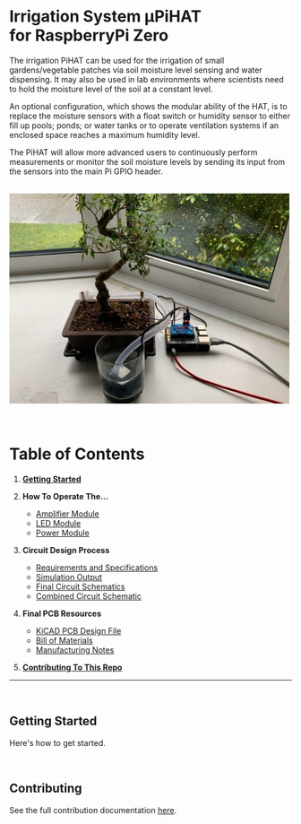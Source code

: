 # **Irrigation System μPiHAT <br>for RaspberryPi Zero**

The irrigation PiHAT can be used for the irrigation of small gardens/vegetable patches via soil moisture level sensing and water dispensing. It may also be used in lab environments where scientists need to hold the moisture level of the soil at a constant level.

An optional configuration, which shows the modular ability of the HAT, is to replace the moisture sensors with a float switch or humidity sensor to either fill up pools; ponds; or water tanks or to operate ventilation systems if an enclosed space reaches a maximum humidity level.

The PiHAT will allow more advanced users to continuously perform measurements or monitor the soil moisture levels by sending its input from the sensors into the main Pi GPIO header.
<br><br>

![Example Irrigation PiHAT in operation](readme-res/IrrigationDemo.jpg)

<br>

# Table of Contents

1. [**Getting Started**](#getting-started)

2. **How To Operate The...**

   - [Amplifier Module](How-To/DesignProcess.md#amplifier-module)
   - [LED Module](How-To/DesignProcess.md#led-module)
   - [Power Module](How-To/DesignProcess.md#power-module)

3. **Circuit Design Process**

   - [Requirements and Specifications](Assignment4/Requirements&Specifications.pdf)
   - [Simulation Output](Simulations/SimulationPlots)
   - [Final Circuit Schematics](Assignment4/Requirements&Specifications)
   - [Combined Circuit Schematic](<FinalCircuitSchematic&PCB/Main Circuit.sch>)

4. **Final PCB Resources**

   - [KiCAD PCB Design File](<FinalCircuitSchematic&PCB/Main Circuit.kicad_pcb>)
   - [Bill of Materials](FinalCircuitSchematic&PCB/BillOfMaterials.md)
   - [Manufacturing Notes](How-To/ManufacturingNotes.md)

5. [**Contributing To This Repo**](CONTRIBUTING.md)

---

<br>

## Getting Started

Here's how to get started.

<br>

## Contributing

See the full contribution documentation [here](CONTRIBUTING.md).
